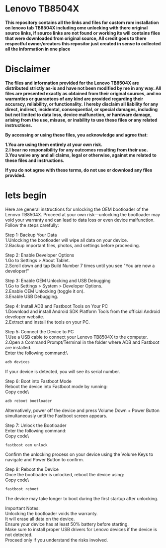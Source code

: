 # Lenovo TB8504X
**This repository contains all the links and files for custom rom installation on lenovo tab TB8504X including ome unlocking with there original source links, if source links are not found or working its will contains files that were downloaded from original source, All credit goes to there respectful owner/creators this repositor just created in sense to collected all the information in one place**

# Disclaimer

**The files and information provided for the Lenovo TB8504X are distributed strictly as-is and have not been modified by me in any way. All files are presented exactly as obtained from their original sources, and no warranties or guarantees of any kind are provided regarding their accuracy, reliability, or functionality.**
**I hereby disclaim all liability for any direct, indirect, incidental, consequential, or special damages, including but not limited to data loss, device malfunction, or hardware damage, arising from the use, misuse, or inability to use these files or any related instructions.**

**By accessing or using these files, you acknowledge and agree that:**

**1.You are using them entirely at your own risk.**\
**2.I bear no responsibility for any outcomes resulting from their use.**\
**3.You waive any and all claims, legal or otherwise, against me related to these files and instructions.**

**If you do not agree with these terms, do not use or download any files provided.**


# lets begin
Here are general instructions for unlocking the OEM bootloader of the Lenovo TB8504X. Proceed at your own risk—unlocking the bootloader may void your warranty and can lead to data loss or even device malfunction. Follow the steps carefully:

Step 1: Backup Your Data\
1.Unlocking the bootloader will wipe all data on your device.\
2.Backup important files, photos, and settings before proceeding.

Step 2: Enable Developer Options\
1.Go to Settings > About Tablet.\
2.Scroll down and tap Build Number 7 times until you see "You are now a developer!"

Step 3: Enable OEM Unlocking and USB Debugging\
1.Go to Settings > System > Developer Options.\
2.Enable OEM Unlocking (toggle it on).\
3.Enable USB Debugging.

Step 4: Install ADB and Fastboot Tools on Your PC\
1.Download and install Android SDK Platform Tools from the official Android developer website.\
2.Extract and install the tools on your PC.

Step 5: Connect the Device to PC\
1.Use a USB cable to connect your Lenovo TB8504X to the computer.\
2.Open a Command Prompt/Terminal in the folder where ADB and Fastboot are installed.\
Enter the following command:\
```bash
adb devices
```
If your device is detected, you will see its serial number.

Step 6: Boot into Fastboot Mode\
Reboot the device into Fastboot mode by running:\
Copy code\
```bash
adb reboot bootloader
```
Alternatively, power off the device and press Volume Down + Power Button simultaneously until the Fastboot screen appears.

Step 7: Unlock the Bootloader\
Enter the following command:\
Copy code\
```bash
fastboot oem unlock
```
Confirm the unlocking process on your device using the Volume Keys to navigate and Power Button to confirm.

Step 8: Reboot the Device\
Once the bootloader is unlocked, reboot the device using:\
Copy code\
```bash
fastboot reboot
```
The device may take longer to boot during the first startup after unlocking.

Important Notes:\
Unlocking the bootloader voids the warranty.\
It will erase all data on the device.\
Ensure your device has at least 50% battery before starting.\
Make sure to install proper USB drivers for Lenovo devices if the device is not detected.\
Proceed only if you understand the risks involved.

